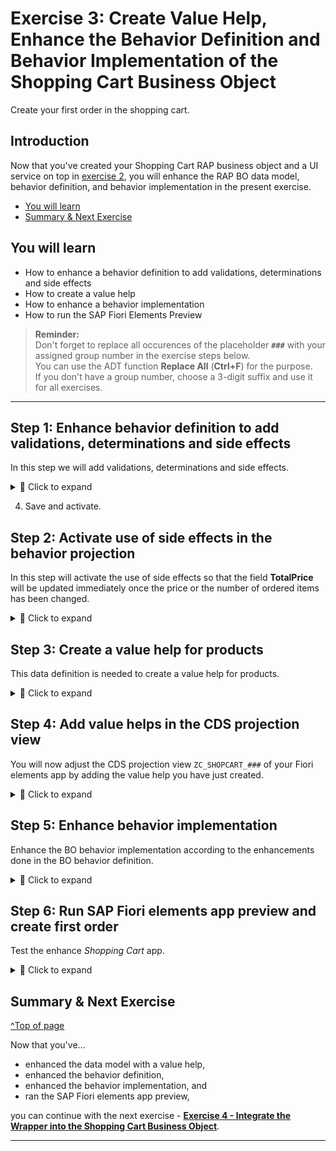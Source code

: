 # Exercise 3: Create Value Help, Enhance the Behavior Definition and Behavior Implementation of the Shopping Cart Business Object
<!-- description --> Create your first order in the shopping cart.

## Introduction

Now that you've created your Shopping Cart RAP business object and a UI service on top in [exercise 2](../ex2/README.md), you will enhance the RAP BO data model, behavior definition, and behavior implementation in the present exercise. 

- [You will learn](#you-will-learn)
- [Summary & Next Exercise](#summary--next-exercise)  

## You will learn  
- How to enhance a behavior definition to add validations, determinations and side effects   
- How to create a value help   
- How to enhance a behavior implementation  
- How to run the SAP Fiori Elements Preview  

> **Reminder:**   
> Don't forget to replace all occurences of the placeholder **`###`** with your assigned group number in the exercise steps below.  
> You can use the ADT function **Replace All** (**Ctrl+F**) for the purpose.   
> If you don't have a group number, choose a 3-digit suffix and use it for all exercises.

---

## Step 1: Enhance behavior definition to add validations, determinations and side effects

In this step we will add validations, determinations and side effects.   

<details>
  <summary>🔵 Click to expand</summary>
  
  1. Open your behavior definition **`ZR_SHOPCART_###`** to enhance it. Add the following statements to your behavior definition:

      ```   
      update (features: instance);    
      ```   

     and    
    
      ``` 
      draft action(features: instance) Edit;   
      ```

      

<!--![projection](images/updatenew.png)-->
<img alt="projection" src="images/updatenew.png" width="50%">

  2. Replace the statement

     `draft determine action Prepare;` 
   
     in your behavior definition with the following code:   

        ``` 
        draft determine action Prepare { validation checkOrderedQuantity;  validation checkDeliveryDate;}
        determination setInitialOrderValues on modify { create; }
        determination calculateTotalPrice on modify { create; field Price, OrderQuantity; } 
        validation checkOrderedQuantity on save { create; field OrderQuantity; }
        validation checkDeliveryDate on save { create; field DeliveryDate; }
        ```
   
<!--![projection](images/bdef5xx.png) -->
<img alt="projection" src="images/bdef5xx.png" width="70%">

  3. Add side effects to update the field **TotalPrice**.   

     Add this code-snippet before the `mapping` statement.    

     ``` 
      //  side effects
      side effects
      {
        field Price affects field TotalPrice;
        field OrderQuantity affects field TotalPrice;
      }   
      ```

 
  4. Check your behavior definition:


     <details>
      <summary>🟡📄 Click to expand and view or copy the source code!</summary>    
  
      ```
      
      managed implementation in class ZBP_R_SHOPCART_### unique;  
      strict ( 2 );  
      with draft;  

      define behavior for ZR_SHOPCART_### alias ShoppingCart    
      persistent table zshopcart_###
      draft table zshopcart_###_d
      etag master LocalLastChangedAt
      lock master total etag LastChangedAt
      authorization master ( global )

      {
        field ( readonly )
        OrderUUID,
        CreatedAt,
        CreatedBy,
        LastChangedAt,
        LastChangedBy,
        LocalLastChangedAt
        ,
        PurchaseRequisition,
        PrCreationDate,
        OverallStatus;



        field ( numbering : managed )
        OrderUUID;


        create;
        update ( features : instance );
        delete;

        draft action ( features : instance ) Edit;
        draft action Activate optimized;
        draft action Discard;
        draft action Resume;
        draft determine action Prepare { validation checkOrderedQuantity; validation checkDeliveryDate; }
        determination setInitialOrderValues on modify { create; }
        determination calculateTotalPrice on modify { create; field Price, OrderQuantity; }
        validation checkOrderedQuantity on save { create; field OrderQuantity; }
        validation checkDeliveryDate on save { create; field DeliveryDate; }

        //  side effects
        side effects
        {
          field Price affects field TotalPrice;
          field OrderQuantity affects field TotalPrice;
        }

        mapping for zshopcart_###
          {
            OrderUUID           = order_uuid;
            OrderID             = order_id;
            OrderedItem         = ordered_item;
            Price               = price;
            TotalPrice          = total_price;
            Currency            = currency;
            OrderQuantity       = order_quantity;
           DeliveryDate        = delivery_date;
            OverallStatus       = overall_status;
            Notes               = notes;
            CreatedBy           = created_by;
            CreatedAt           = created_at;
            LastChangedBy       = last_changed_by;
            LastChangedAt       = last_changed_at;
            LocalLastChangedAt  = local_last_changed_at;
            PurchaseRequisition = purchase_requisition;
            PrCreationDate      = pr_creation_date;
          }
      }   
      
      
      ```
  
      **Hint:** Please replace **`###`** with your group number .     
      
</details>
    
   4. Save and activate. 

</details>

## Step 2: Activate use of side effects in the behavior projection

In this step will activate the use of side effects so that the field **TotalPrice** will be updated immediately once the price or the number of ordered items has been changed.   

<details>
  <summary>🔵 Click to expand</summary>

  1. Open your behavior definition **`ZC_SHOPCART_###`** to enhance it. Add the following statements to your behavior projection:

      ```   
      use side effects;      
      ```   

  2. Check your behavior projection:

     <details>
      <summary>🟡📄 Click to expand and view or copy the source code!</summary>
  
       ```
       projection;
       strict ( 2 );
       use draft;
       use side effects;

       define behavior for ZC_SHOPCART_### alias ShoppingCart
       use etag



       {
         use create;
         use update;
         use delete;

         use action Edit;
         use action Activate;
         use action Discard;
         use action Resume;
         use action Prepare;
 
       }

       ```
     </details>   
    
</details>   

## Step 3: Create a value help for products

This data definition is needed to create a value help for products.

<details>
  <summary>🔵 Click to expand</summary>

 1. Right-click **Data Definitions** and select **New Data Definition**.
  
    <!-- ![projection](images/products.png) -->
    <img alt="projection" src="images/products.png" width="70%">


 2. Create a new data definition:
    - Name: `ZI_Products_###`
    - Description: `data definition for products`
  
      Click **Next >**.

      <!-- ![projection](images/products2.png) -->
      <img alt="projection" src="images/products2.png" width="70%">
  
 3. Click **Finish**.  
   
      <!--![projection](images/products3.png) -->
      <img alt="projection" src="images/products3.png" width="70%">

 4. In your data definition **`ZI_Products_###`** replace your code with following:

<details>
  <summary>🟡📄 Click to expand and view or copy the source code!</summary>
  
   ```
    @AbapCatalog.viewEnhancementCategory: [#NONE]
    @AccessControl.authorizationCheck: #NOT_REQUIRED
    @EndUserText.label: 'Value Help for I_PRODUCT'
    @Metadata.ignorePropagatedAnnotations: true
    @ObjectModel.usageType:{
      serviceQuality: #X,
      sizeCategory: #S,
      dataClass: #MIXED
    }
    define view entity ZI_PRODUCTS_###
      as select from I_Product
    {
      key Product                                                 as Product,
          _Text[1: Language=$session.system_language].ProductName as ProductText,
          @Semantics.amount.currencyCode: 'Currency'
          case
            when Product = 'D001' then cast ( 1000.00 as abap.dec(16,2) ) 
            when Product = 'D002' then cast ( 499.00 as abap.dec(16,2) ) 
            when Product = 'D003' then cast ( 799.00 as abap.dec(16,2) ) 
            when Product = 'D004' then cast ( 249.00 as abap.dec(16,2) )
            when Product = 'D005' then cast ( 1500.00 as abap.dec(16,2) ) 
            when Product = 'D006' then cast ( 30.00 as abap.dec(16,2) ) 
            else cast ( 100000.00 as abap.dec(16,2) ) 
          end                                                     as Price,
          
          @UI.hidden: true
          cast ( 'EUR' as abap.cuky( 5 ) )                        as Currency,

          @UI.hidden: true
          ProductGroup                                            as ProductGroup,

          @UI.hidden: true
          BaseUnit                                                as BaseUnit

    }
    where
        Product = 'D001'
      or Product = 'D002'
      or Product = 'D003'
      or Product = 'D004'
      or Product = 'D005'
      or Product = 'D006'
   ```

</details>
    
 5. Save and activate.

 6. You can test your CDS view entity by pressing F8 to start the _Data Preview_.   

</details>

## Step 4: Add value helps in the CDS projection view

You will now adjust the CDS projection view `ZC_SHOPCART_###` of your Fiori elements app by adding the value help you have just created.

<details>
  <summary>🔵 Click to expand</summary>

 1. In the _Project Explorer_ navigate to the CDS projection view **`ZC_SHOPCART_###`**.   
    
    <img alt="product value help" src="images/select_projection_view.png" width="70%">  

 2. Here add the following code above the fields **OrderedItem** and **Currenccy** :

    <img alt="product value help" src="images/add_value_helps.png" width="70%">

    ```ABAP
      @Consumption.valueHelpDefinition: [{ entity: 
                 {name: 'ZI_PRODUCTS_###' , element: 'Product' },
                 additionalBinding: [{ localElement: 'Price', element: 'Price', usage: #RESULT },
                                     { localElement: 'Currency', element: 'Currency', usage: #RESULT }
                                                                       ]
                 }]  
      OrderedItem,
    ```

    and

    ```ABAP
      @Consumption.valueHelpDefinition: [ { entity: { name: 'I_Currency', element: 'Currency' } } ]  
      Currency,
    ```   

</details>

<!--   

## Step 4: Enhance metadata extension

You will now adjust the UI semantics of your Fiori elements app by enhancing the CDS metadata extension `ZC_SHOPCARTTP_###`.

<details>
  <summary>🔵 Click to expand</summary>
  
 1. In your metadata extension **`ZC_SHOPCARTTP_###`** replace your code with following:

  <details>
    <summary>🟡📄 Click to expand and view or copy the source code!</summary> 
  
   ```ABAP
    @Metadata.layer: #CORE
    @UI: {
      headerInfo: {
        typeName: 'ShoppingCart', 
        typeNamePlural: 'ShoppingCarts'
      , title: {
          type: #STANDARD,
          label: 'ShoppingCart',
          value: 'orderid'
        }
      },
      presentationVariant: [ {
        sortOrder: [ {
          by: 'OrderID',
          direction: #DESC
        } ],
        visualizations: [ {
          type: #AS_LINEITEM
        } ]
      } ]
    }
    annotate view ZC_SHOPCARTTP_### with
    {
      @UI.facet: [ {
        id: 'idIdentification', 
        type: #IDENTIFICATION_REFERENCE, 
        label: 'ShoppingCart', 
        position: 10 
      } ]
      @UI.hidden: true
      OrderUUID;
      
      @UI.lineItem: [ {
        position: 10 , 
        importance: #MEDIUM, 
        label: 'OrderID'
      } ]
      @UI.identification: [ {
        position: 10 , 
        label: 'OrderID'
      } ]
      OrderID;
      
      @UI.lineItem: [ {
        position: 20 , 
        importance: #MEDIUM, 
        label: 'OrderedItem'
      } ]
      @UI.identification: [ {
        position: 20 , 
        label: 'OrderedItem'
      } ]
      @Consumption.valueHelpDefinition: [{ entity: 
                    {name: 'ZI_PRODUCTS_###' , element: 'Product' },
                    additionalBinding: [{ localElement: 'Price', element: 'Price', usage: #RESULT },
                                        { localElement: 'Currency', element: 'Currency', usage: #RESULT }
                                                                          ]
                    }]  
      OrderedItem;
      
      @UI.lineItem: [ {
        position: 30 , 
        importance: #MEDIUM, 
        label: 'Price'
      } ]
      @UI.identification: [ {
        position: 30 , 
        label: 'Price'
      } ]
      Price;
      
      @UI.lineItem: [ {
        position: 40 , 
        importance: #MEDIUM, 
        label: 'TotalPrice'
      } ]
      @UI.identification: [ {
        position: 40 , 
        label: 'TotalPrice'
      } ]
      TotalPrice;
      
      @UI.lineItem: [ {
        position: 50 , 
        importance: #MEDIUM, 
        label: 'Currency'
      } ]
      @UI.identification: [ {
        position: 50 , 
        label: 'Currency'
      } ]
      @Consumption.valueHelpDefinition: [ { entity: { name: 'I_Currency', element: 'Currency' } } ]  
      Currency;
      
      @UI.lineItem: [ {
        position: 60 , 
        importance: #MEDIUM, 
        label: 'OrderQuantity'
      } ]
      @UI.identification: [ {
        position: 60 , 
        label: 'OrderQuantity'
      } ]
      OrderQuantity;
      
      @UI.lineItem: [ {
        position: 70 , 
        importance: #MEDIUM, 
        label: 'DeliveryDate'
      } ]
      @UI.identification: [ {
        position: 70 , 
        label: 'DeliveryDate'
      } ]
      DeliveryDate;
      
      @UI.lineItem: [ {
        position: 80 , 
        importance: #MEDIUM, 
        label: 'OverallStatus'
      } ]
      @UI.identification: [ {
        position: 80 , 
        label: 'OverallStatus'
      } ]
      OverallStatus;
      
      @UI.lineItem: [ {
        position: 90 , 
        importance: #MEDIUM, 
        label: 'Notes'
      } ]
      @UI.identification: [ {
        position: 90 , 
        label: 'Notes'
      } ]
      Notes;
      
      @UI.hidden: true
      LocalLastChangedAt;
      
      @UI.lineItem: [ {
        position: 100 , 
        importance: #MEDIUM, 
        label: 'PurchaseRequisition'
      },
      { type: #FOR_ACTION, dataAction: 'createPurchRqnBAPISave', label: 'Create PR via BAPI in SAVE' } ]
      @UI.identification: [ {
        position: 100 , 
        label: 'PurchaseRequisition'
      }, { type: #FOR_ACTION, dataAction: 'createPurchRqnBAPISave', label: 'Create PR via BAPI in SAVE' }  ]
      PurchaseRequisition;
      
      @UI.lineItem: [ {
        position: 110 , 
        importance: #MEDIUM, 
        label: 'PrCreationDate'
      } ]
      @UI.identification: [ {
        position: 110 , 
        label: 'PrCreationDate'
      } ]
      PrCreationDate;
    }
   ```
  </details>
    
 2. Save and activate.

   </details>

-->   
  
## Step 5: Enhance behavior implementation

Enhance the BO behavior implementation according to the enhancements done in the BO behavior definition.

<details>
  <summary>🔵 Click to expand</summary>

1. Open the behavior implementation **`ZBP_SHOPCART_###`**, add the constant `c_overall_status` to your behavior implementation. In your **Local Types**, replace your code with following:
  
   Do not forget to replace all occurences of the placeholder **`###`** with your suffix. 
 
  <details>
    <summary>🟡📄 Click to expand and view or copy the source code!</summary>

   ```ABAP

 CLASS lhc_shopcart DEFINITION INHERITING FROM cl_abap_behavior_handler.
   PRIVATE SECTION.
     CONSTANTS:
       BEGIN OF c_overall_status,
         new       TYPE string VALUE 'New / Composing',
         submitted TYPE string VALUE 'Submitted / Approved',
         cancelled TYPE string VALUE 'Cancelled',
       END OF c_overall_status.
     METHODS:
       get_global_authorizations FOR GLOBAL AUTHORIZATION
         IMPORTING
         REQUEST requested_authorizations FOR ShoppingCart
         RESULT result,
       get_instance_features FOR INSTANCE FEATURES
         IMPORTING keys REQUEST requested_features FOR ShoppingCart RESULT result.

     METHODS calculateTotalPrice FOR DETERMINE ON MODIFY
       IMPORTING keys FOR ShoppingCart~calculateTotalPrice.

     METHODS setInitialOrderValues FOR DETERMINE ON MODIFY
       IMPORTING keys FOR ShoppingCart~setInitialOrderValues.

     METHODS checkDeliveryDate FOR VALIDATE ON SAVE
       IMPORTING keys FOR ShoppingCart~checkDeliveryDate.

     METHODS checkOrderedQuantity FOR VALIDATE ON SAVE
       IMPORTING keys FOR ShoppingCart~checkOrderedQuantity.
 ENDCLASS.

 CLASS lhc_shopcart IMPLEMENTATION.
   METHOD get_global_authorizations.
   ENDMETHOD.
   METHOD get_instance_features.

     " read relevant olineShop instance data
     READ ENTITIES OF zr_shopcart_### IN LOCAL MODE
       ENTITY ShoppingCart
         FIELDS ( OverallStatus )
         WITH CORRESPONDING #( keys )
       RESULT DATA(OnlineOrders)
       FAILED failed.

     " evaluate condition, set operation state, and set result parameter
     " update and checkout shall not be allowed as soon as purchase requisition has been created
     result = VALUE #( FOR OnlineOrder IN OnlineOrders
                       ( %tky                   = OnlineOrder-%tky
                         %features-%update
                           = COND #( WHEN OnlineOrder-OverallStatus = c_overall_status-submitted  THEN if_abap_behv=>fc-o-disabled
                                     WHEN OnlineOrder-OverallStatus = c_overall_status-cancelled THEN if_abap_behv=>fc-o-disabled
                                     ELSE if_abap_behv=>fc-o-enabled   )
                         %action-Edit
                           = COND #( WHEN OnlineOrder-OverallStatus = c_overall_status-submitted THEN if_abap_behv=>fc-o-disabled
                                     WHEN OnlineOrder-OverallStatus = c_overall_status-cancelled THEN if_abap_behv=>fc-o-disabled
                                     ELSE if_abap_behv=>fc-o-enabled   )

                         ) ).
   ENDMETHOD.

   METHOD calculateTotalPrice.
     DATA total_price TYPE zr_shopcart_###-TotalPrice.

     " read transfered instances
     READ ENTITIES OF zr_shopcart_### IN LOCAL MODE
       ENTITY ShoppingCart
         FIELDS ( OrderID TotalPrice )
         WITH CORRESPONDING #( keys )
       RESULT DATA(OnlineOrders).

     LOOP AT OnlineOrders ASSIGNING FIELD-SYMBOL(<OnlineOrder>).
       " calculate total value
       <OnlineOrder>-TotalPrice = <OnlineOrder>-Price * <OnlineOrder>-OrderQuantity.
     ENDLOOP.

     "update instances
     MODIFY ENTITIES OF zr_shopcart_### IN LOCAL MODE
       ENTITY ShoppingCart
         UPDATE FIELDS ( TotalPrice )
         WITH VALUE #( FOR OnlineOrder IN OnlineOrders (
                           %tky       = OnlineOrder-%tky
                           TotalPrice = <OnlineOrder>-TotalPrice
                         ) ).
   ENDMETHOD.

   METHOD setInitialOrderValues.

     DATA delivery_date TYPE I_PurchaseReqnItemTP-DeliveryDate.
     DATA(creation_date) = cl_abap_context_info=>get_system_date(  ).
     "set delivery date proposal
     delivery_date = cl_abap_context_info=>get_system_date(  ) + 14.
     "read transfered instances
     READ ENTITIES OF ZR_shopcart_### IN LOCAL MODE
       ENTITY ShoppingCart
         FIELDS ( OrderID OverallStatus  DeliveryDate )
         WITH CORRESPONDING #( keys )
       RESULT DATA(OnlineOrders).

     "delete entries with assigned order ID
     DELETE OnlineOrders WHERE OrderID IS NOT INITIAL.
     CHECK OnlineOrders IS NOT INITIAL.

     " **Dummy logic to determine order IDs**
     " get max order ID from the relevant active and draft table entries
     SELECT MAX( order_id ) FROM zshopcart_### INTO @DATA(max_order_id). "active table
     SELECT SINGLE FROM zshopcart_###_d FIELDS MAX( orderid ) INTO @DATA(max_orderid_draft). "draft table
     IF max_orderid_draft > max_order_id.
       max_order_id = max_orderid_draft.
     ENDIF.

     "set initial values of new instances
     MODIFY ENTITIES OF zr_shopcart_### IN LOCAL MODE
       ENTITY ShoppingCart
         UPDATE FIELDS ( OrderID OverallStatus  DeliveryDate Price  )
         WITH VALUE #( FOR order IN OnlineOrders INDEX INTO i (
                           %tky          = order-%tky
                           OrderID       = max_order_id + i
                           OverallStatus = c_overall_status-new  "'New / Composing'
                           DeliveryDate  = delivery_date
                           CreatedAt     = creation_date
                         ) ).
     .
   ENDMETHOD.

   METHOD checkDeliveryDate.

*   " read transfered instances
     READ ENTITIES OF zr_shopcart_### IN LOCAL MODE
       ENTITY ShoppingCart
         FIELDS ( DeliveryDate )
         WITH CORRESPONDING #( keys )
       RESULT DATA(OnlineOrders).

     DATA(creation_date) = cl_abap_context_info=>get_system_date(  ).

     "raise msg if delivery date is not ok
     LOOP AT OnlineOrders INTO DATA(online_order).
       APPEND VALUE #(  %tky           = Online_Order-%tky
                        %state_area    = 'VALIDATE_DELIVERYDATE'
                     ) TO reported-ShoppingCart.

       IF online_order-DeliveryDate IS INITIAL OR online_order-DeliveryDate = ' '.
         APPEND VALUE #( %tky = online_order-%tky ) TO failed-ShoppingCart.
         APPEND VALUE #( %tky         = online_order-%tky
                         %state_area   = 'VALIDATE_DELIVERYDATE'
                         %msg          = new_message_with_text(
                                 severity = if_abap_behv_message=>severity-error
                                 text     = 'Delivery Date cannot be initial' )
                         %element-deliverydate  = if_abap_behv=>mk-on
                       ) TO reported-ShoppingCart.

       ELSEIF  ( ( online_order-DeliveryDate ) - creation_date ) < 14.
         APPEND VALUE #(  %tky = online_order-%tky ) TO failed-ShoppingCart.
         APPEND VALUE #(  %tky          = online_order-%tky
                         %state_area   = 'VALIDATE_DELIVERYDATE'
                         %msg          = new_message_with_text(
                                 severity = if_abap_behv_message=>severity-error
                                 text     = 'Delivery Date should be atleast 14 days after the creation date'  )
                         %element-deliverydate  = if_abap_behv=>mk-on
                       ) TO reported-ShoppingCart.
       ENDIF.
     ENDLOOP.

   ENDMETHOD.

   METHOD checkOrderedQuantity.

     "read relevant order instance data
     READ ENTITIES OF zr_shopcart_### IN LOCAL MODE
     ENTITY ShoppingCart
     FIELDS ( OrderID OrderedItem OrderQuantity )
     WITH CORRESPONDING #( keys )
     RESULT DATA(OnlineOrders).

     "raise msg if 0 > qty <= 10
     LOOP AT OnlineOrders INTO DATA(OnlineOrder).
       APPEND VALUE #(  %tky           = OnlineOrder-%tky
                       %state_area    = 'VALIDATE_QUANTITY'
                     ) TO reported-ShoppingCart.

       IF OnlineOrder-OrderQuantity IS INITIAL OR OnlineOrder-OrderQuantity = ' '.
         APPEND VALUE #( %tky = OnlineOrder-%tky ) TO failed-ShoppingCart.
         APPEND VALUE #( %tky          = OnlineOrder-%tky
                         %state_area   = 'VALIDATE_QUANTITY'
                         %msg          = new_message_with_text(
                                 severity = if_abap_behv_message=>severity-error
                                 text     = 'Quantity cannot be empty' )
                         %element-orderquantity = if_abap_behv=>mk-on
                       ) TO reported-ShoppingCart.

       ELSEIF OnlineOrder-OrderQuantity > 10.
         APPEND VALUE #(  %tky = OnlineOrder-%tky ) TO failed-ShoppingCart.
         APPEND VALUE #(  %tky          = OnlineOrder-%tky
                         %state_area   = 'VALIDATE_QUANTITY'
                         %msg          = new_message_with_text(
                                 severity = if_abap_behv_message=>severity-error
                                 text     = 'Quantity should be below 10' )

                         %element-orderquantity  = if_abap_behv=>mk-on
                       ) TO reported-ShoppingCart.
       ENDIF.
     ENDLOOP.
   ENDMETHOD.
 ENDCLASS.


   ```
  </details>

2. Save and activate.

3. Go back to your behavior definition `ZR_SHOPCARTTP_###` and activate it again, if needed. 

</details>

## Step 6: Run SAP Fiori elements app preview and create first order
Test the enhance _Shopping Cart_ app.

<details>
  <summary>🔵 Click to expand</summary>
  
 1. Select **`ShoppingCart`** in your service binding and click **Preview** to open SAP Fiori elements preview.

     <!-- ![preview](images/uinew0.png)
     <img alt="preview" src="images/uinew0.png" width="70%">

 2. Click **Create** to create a new entry.

     <!-- ![preview](images/order.png) -->
     <img alt="preview" src="images/order.png" width="70%">

 3. Make use of the value help for ordered item and select one. Add also the ordered quantity and click **Create**.

     <!-- ![preview](images/order2.png) -->
     <img alt="preview" src="images/order2.png" width="70%">

 4. Your order is now created and the total price is calculated automatically.

     <!-- ![preview](images/order3.png) -->
     <img alt="preview" src="images/order3.png" width="70%">

</details>

## Summary & Next Exercise
[^Top of page](#)

Now that you've... 
- enhanced the data model with a value help,
- enhanced the behavior definition,
- enhanced the behavior implementation, and
- ran the SAP Fiori elements app preview,

you can continue with the next exercise - **[Exercise 4 - Integrate the Wrapper into the Shopping Cart Business Object](../ex4/README.md)**.

---
